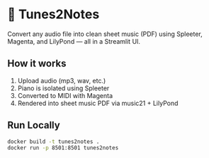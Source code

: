 # 🎼 Tunes2Notes

Convert any audio file into clean sheet music (PDF) using Spleeter, Magenta, and LilyPond — all in a Streamlit UI.

## How it works
1. Upload audio (mp3, wav, etc.)
2. Piano is isolated using Spleeter
3. Converted to MIDI with Magenta
4. Rendered into sheet music PDF via music21 + LilyPond

## Run Locally
```bash
docker build -t tunes2notes .
docker run -p 8501:8501 tunes2notes
